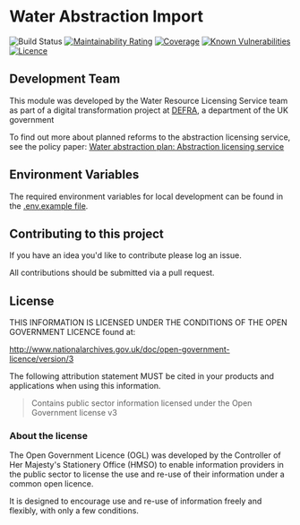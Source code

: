 # Water Abstraction Import

![Build Status](https://github.com/DEFRA/water-abstraction-import/workflows/CI/badge.svg?branch=main)
[![Maintainability Rating](https://sonarcloud.io/api/project_badges/measure?project=DEFRA_water-abstraction-import&metric=sqale_rating)](https://sonarcloud.io/dashboard?id=DEFRA_water-abstraction-import)
[![Coverage](https://sonarcloud.io/api/project_badges/measure?project=DEFRA_water-abstraction-import&metric=coverage)](https://sonarcloud.io/dashboard?id=DEFRA_water-abstraction-import)
[![Known Vulnerabilities](https://snyk.io/test/github/DEFRA/water-abstraction-import/badge.svg)](https://snyk.io/test/github/DEFRA/water-abstraction-import)
[![Licence](https://img.shields.io/badge/Licence-OGLv3-blue.svg)](http://www.nationalarchives.gov.uk/doc/open-government-licence/version/3)

## Development Team

This module was developed by the Water Resource Licensing Service team as part of a digital transformation project at [DEFRA](https://www.gov.uk/government/organisations/department-for-environment-food-rural-affairs), a department of the UK government

To find out more about planned reforms to the abstraction licensing service, see the policy paper: [Water abstraction plan: Abstraction licensing service](https://www.gov.uk/government/publications/water-abstraction-plan-2017/water-abstraction-plan-abstraction-licensing-service)

## Environment Variables

The required environment variables for local development can be found in the [.env.example file](./.env.example).

## Contributing to this project

If you have an idea you'd like to contribute please log an issue.

All contributions should be submitted via a pull request.

## License

THIS INFORMATION IS LICENSED UNDER THE CONDITIONS OF THE OPEN GOVERNMENT LICENCE found at:

<http://www.nationalarchives.gov.uk/doc/open-government-licence/version/3>

The following attribution statement MUST be cited in your products and applications when using this information.

> Contains public sector information licensed under the Open Government license v3

### About the license

The Open Government Licence (OGL) was developed by the Controller of Her Majesty's Stationery Office (HMSO) to enable information providers in the public sector to license the use and re-use of their information under a common open licence.

It is designed to encourage use and re-use of information freely and flexibly, with only a few conditions.
